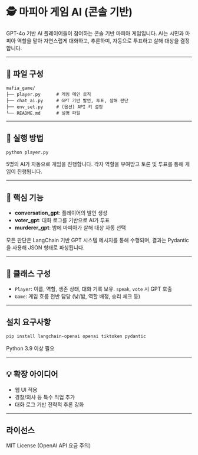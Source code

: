 # 🕵️ 마피아 게임 AI (콘솔 기반)

GPT-4o 기반 AI 플레이어들이 참여하는 콘솔 기반 마피아 게임입니다. AI는 시민과 마피아 역할을 맡아 자연스럽게 대화하고, 추론하며, 자동으로 투표하고 살해 대상을 결정합니다.

---

## 📁 파일 구성

```
mafia_game/
├── player.py      # 게임 메인 로직
├── chat_ai.py     # GPT 기반 발언, 투표, 살해 판단
├── env_set.py     # (옵션) API 키 설정
└── README.md      # 설명 파일
```

---

## 🚀 실행 방법

```bash
python player.py
```

5명의 AI가 자동으로 게임을 진행합니다. 각자 역할을 부여받고 토론 및 투표를 통해 게임이 진행됩니다.

---

## 🤖 핵심 기능

* **conversation\_gpt**: 플레이어의 발언 생성
* **voter\_gpt**: 대화 로그를 기반으로 AI가 투표
* **murderer\_gpt**: 밤에 마피아가 살해 대상 자동 선택

모든 판단은 LangChain 기반 GPT 시스템 메시지를 통해 수행되며, 결과는 Pydantic을 사용해 JSON 형태로 파싱됩니다.

---

## 🧩 클래스 구성

* `Player`: 이름, 역할, 생존 상태, 대화 기록 보유. `speak`, `vote` 시 GPT 호출
* `Game`: 게임 흐름 전반 담당 (낮/밤, 역할 배정, 승리 체크 등)

---

## 설치 요구사항

```bash
pip install langchain-openai openai tiktoken pydantic
```

Python 3.9 이상 필요

---

## 💡 확장 아이디어

* 웹 UI 적용
* 경찰/의사 등 특수 직업 추가
* 대화 로그 기반 전략적 추론 강화

---

## 라이선스

MIT License
(OpenAI API 요금 주의)
